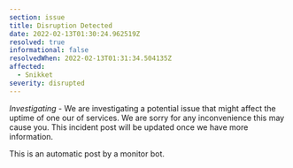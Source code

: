 ```yaml
---
section: issue
title: Disruption Detected
date: 2022-02-13T01:30:24.962519Z
resolved: true
informational: false
resolvedWhen: 2022-02-13T01:31:34.504135Z
affected:
  - Snikket
severity: disrupted
---
```

*Investigating* - We are investigating a potential issue that might affect the uptime of one our of services. We are sorry for any inconvenience this may cause you. This incident post will be updated once we have more information.

This is an automatic post by a monitor bot.
        